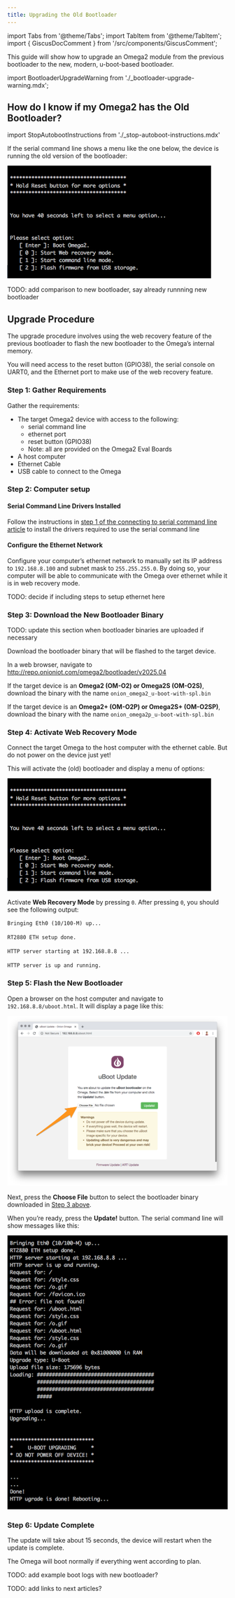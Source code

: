 ```yaml
---
title: Upgrading the Old Bootloader
---
```


import Tabs from '@theme/Tabs';
import TabItem from '@theme/TabItem';
import { GiscusDocComment } from '/src/components/GiscusComment';

This guide will show how to upgrade an Omega2 module from the previous bootloader to the new, modern, u-boot-based bootloader. 

import BootloaderUpgradeWarning from './_bootloader-upgrade-warning.mdx';

<BootloaderUpgradeWarning/>

## How do I know if my Omega2 has the Old Bootloader?

<!-- TODO: when new bootloader becomes standards, add a note on mfg date and which bootloader it ships with -->

import StopAutobootInstructions from './_stop-autoboot-instructions.mdx'

<StopAutobootInstructions/>

If the serial command line shows a menu like the one below, the device is running the old version of the bootloader:

![previous omega2 bootloader boot menu](./assets/old-bootloader-menu.png)

TODO: add comparison to new bootloader, say already runnning new bootloader


## Upgrade Procedure

The upgrade procedure involves using the web recovery feature of the previous bootloader to flash the new bootloader to the Omega’s internal memory. 

You will need access to the reset button (GPIO38), the serial console on UART0, and the Ethernet port to make use of the web recovery feature.

### Step 1: Gather Requirements

Gather the requirements:
- The target Omega2 device with access to the following:
    - serial command line
    - ethernet port
    - reset button (GPIO38)
    - Note: all are provided on the Omega2 Eval Boards
- A host computer
- Ethernet Cable
- USB cable to connect to the Omega

### Step 2: Computer setup

#### Serial Command Line Drivers Installed

Follow the instructions in [step 1 of the connecting to serial command line article](/quickstart/serial-command-line#step-1-install-usb-to-serial-driver-on-your-computer) to install the drivers required to use the serial command line

#### Configure the Ethernet Network

Configure your computer’s ethernet network to manually set its IP address to `192.168.8.100` and subnet mask to `255.255.255.0`. By doing so, your computer will be able to communicate with the Omega over ethernet while it is in web recovery mode.

TODO: decide if including steps to setup ethernet here

### Step 3: Download the New Bootloader Binary

TODO: update this section when bootloader binaries are uploaded if necessary

Download the bootloader binary that will be flashed to the target device.

In a web browser, navigate to http://repo.onioniot.com/omega2/bootloader/v2025.04

If the target device is an **Omega2 (OM-O2) or Omega2S (OM-O2S)**, download the binary with the name `onion_omega2_u-boot-with-spl.bin`

If the target device is an **Omega2+ (OM-O2P) or Omega2S+ (OM-O2SP)**, download the binary with the name `onion_omega2p_u-boot-with-spl.bin`

### Step 4: Activate Web Recovery Mode

Connect the target Omega to the host computer with the ethernet cable. But do not power on the device just yet!

<StopAutobootInstructions/>

This will activate the (old) bootloader and display a menu of options:

![previous omega2 bootloader boot menu](./assets/old-bootloader-menu.png)

Activate **Web Recovery Mode** by pressing `0`. After pressing `0`, you should see the following output:

```
Bringing Eth0 (10/100-M) up...

RT2880 ETH setup done.

HTTP server starting at 192.168.8.8 ...

HTTP server is up and running.
```

### Step 5: Flash the New Bootloader

Open a browser on the host computer and navigate to `192.168.8.8/uboot.html`. It will display a page like this:

![old bootloader web recovery in browser](./assets/old-bootloader-web-recovery.png)

Next, press the **Choose File** button to select the bootloader binary downloaded in [Step 3 above](#step-3-download-the-new-bootloader-binary). 

<BootloaderUpgradeWarning/>

When you’re ready, press the **Update!** button. The serial command line will show messages like this:

![serial command line showing bootloader updating](./assets/old-bootloader-updating.png)


### Step 6: Update Complete

The update will take about 15 seconds, the device will restart when the update is complete. 

The Omega will boot normally if everything went according to plan.

TODO: add example boot logs with new bootloader?

TODO: add links to next articles?

<GiscusDocComment />